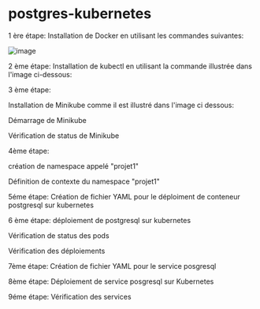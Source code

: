# postgres-kubernetes

1 ère étape: Installation de Docker en utilisant les commandes suivantes:

![image](https://github.com/Islem99/postgres-kubernetes/assets/84632827/425848e1-b62a-4adf-ad25-298199b1e92e)


2 ème étape: Installation de kubectl en utilisant la commande illustrée dans l'image ci-dessous:


3 ème étape: 

Installation de Minikube comme il est illustré dans l'image ci dessous:

Démarrage de Minikube

Vérification de status de Minikube

4ème étape: 

création de namespace appelé "projet1"

Définition de contexte du namespace "projet1"

5éme étape:  Création de fichier YAML pour le déploiment de conteneur postgresql sur kubernetes

6 ème étape: 
déploiement de postgresql sur kubernetes

Vérification de status des pods

Vérification des déploiements

7ème étape:
Création de fichier YAML pour le service posgresql

8ème étape:
Déploiement de service posgresql sur Kubernetes 

9éme étape:
Vérification des services



